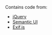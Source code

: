Contains code from:
- [jQuery](https://github.com/jquery/jquery)
- [Semantic UI](https://github.com/Semantic-Org/Semantic-UI)
- [Exif.js](https://github.com/exif-js/exif-js)

